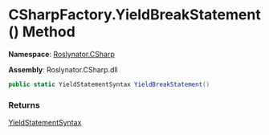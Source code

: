 # CSharpFactory\.YieldBreakStatement\(\) Method

**Namespace**: [Roslynator.CSharp](../../README.md)

**Assembly**: Roslynator\.CSharp\.dll

```csharp
public static YieldStatementSyntax YieldBreakStatement()
```

### Returns

[YieldStatementSyntax](https://docs.microsoft.com/en-us/dotnet/api/microsoft.codeanalysis.csharp.syntax.yieldstatementsyntax)

